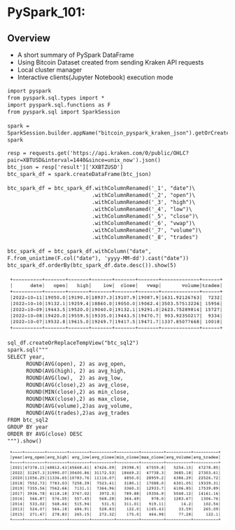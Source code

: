 # PySpark_101:
## Overview
* A short summary of PySpark DataFrame 
* Using Bitcoin Dataset created from sending Kraken API requests
* Local cluster manager
* Interactive clients(Jupyter Notebook) execution mode

```
import pyspark
from pyspark.sql.types import *
import pyspark.sql.functions as F
from pyspark.sql import SparkSession

spark = SparkSession.builder.appName("bitcoin_pyspark_kraken_json").getOrCreate()
spark
```
```
resp = requests.get('https://api.kraken.com/0/public/OHLC?pair=XBTUSD&interval=1440&since=unix_now').json()
btc_json = resp['result']['XXBTZUSD']
btc_spark_df = spark.createDataFrame(btc_json)

btc_spark_df = btc_spark_df.withColumnRenamed('_1', "date")\
                           .withColumnRenamed('_2', "open")\
                           .withColumnRenamed('_3', "high")\
                           .withColumnRenamed('_4', "low")\
                           .withColumnRenamed('_5', "close")\
                           .withColumnRenamed('_6', "vwap")\
                           .withColumnRenamed('_7', "volume")\
                           .withColumnRenamed('_8', "trades")
                           
btc_spark_df = btc_spark_df.withColumn("date", F.from_unixtime(F.col("date"), 'yyyy-MM-dd').cast("date"))
btc_spark_df.orderBy(btc_spark_df.date.desc()).show(5)
 ```
 ![png](images/btc_pyspark_daily.png)
 ```
sql_df.createOrReplaceTempView("btc_sql2")
spark.sql("""
SELECT year, 
       ROUND(AVG(open), 2) as avg_open,
       ROUND(AVG(high), 2) as avg_high,
       ROUND(AVG(low),  2) as avg_low,
       ROUND(AVG(close),2) as avg_close,
       ROUND(MIN(close),2) as min_close,
       ROUND(MAX(close),2) as max_close,
       ROUND(AVG(volume),2)as avg_volume,
       ROUND(AVG(trades),2)as avg_trades
FROM btc_sql2
GROUP BY year
ORDER BY AVG(close) DESC
""").show()
 ```
 ![png](images/btc_pyspark_sql.png)

